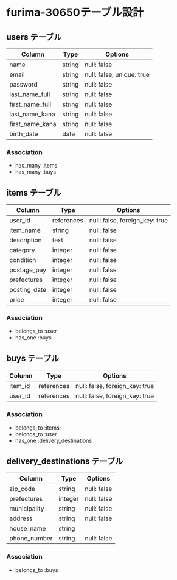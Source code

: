 # furima-30650テーブル設計

## users テーブル

| Column          | Type   | Options                   |
| --------------- | ------ | ------------------------- |
| name            | string | null: false               |
| email           | string | null: false, unique: true |
| password        | string | null: false               |
| last_name_full  | string | null: false               |
| first_name_full | string | null: false               |
| last_name_kana  | string | null: false               |
| first_name_kana | string | null: false               |
| birth_date      | date   | null: false               |

### Association

- has_many :items
- has_many :buys

## items テーブル

| Column       | Type       | Options                        |
| ------------ | ---------- | ------------------------------ |
| user_id      | references | null: false, foreign_key: true |
| item_name    | string     | null: false                    |
| description  | text       | null: false                    |
| category     | integer    | null: false                    |
| condition    | integer    | null: false                    |
| postage_pay  | integer    | null: false                    |
| prefectures  | integer    | null: false                    |
| posting_date | integer    | null: false                    |
| price        | integer    | null: false                    |

### Association

- belongs_to :user
- has_one    :buys

## buys テーブル

| Column  | Type       | Options                        |
| ------- | ---------- | ------------------------------ |
| item_id | references | null: false, foreign_key: true |
| user_id | references | null: false, foreign_key: true |

### Association

- belongs_to :items
- belongs_to :user
- has_one    :delivery_destinations

## delivery_destinations テーブル

| Column       | Type       | Options     |
| ------------ | ---------- | ----------- |
| zip_code     | string     | null: false |
| prefectures  | integer    | null: false |
| municipality | string     | null: false |
| address      | string     | null: false |
| house_name   | string     |             |
| phone_number | string     | null: false |

### Association

- belongs_to :buys
